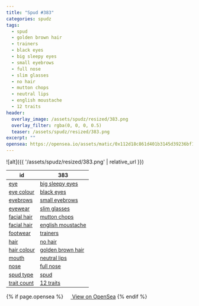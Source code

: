 ```yaml
---
title: "Spud #383"
categories: spudz
tags:
  - spud
  - golden brown hair
  - trainers
  - black eyes
  - big sleepy eyes
  - small eyebrows
  - full nose
  - slim glasses
  - no hair
  - mutton chops
  - neutral lips
  - english moustache
  - 12 traits
header:
  overlay_image: /assets/spudz/resized/383.png
  overlay_filter: rgba(0, 0, 0, 0.5)
  teaser: /assets/spudz/resized/383.png
excerpt: ""
opensea: https://opensea.io/assets/matic/0x112d18c861d401b3145d39236bf149f01e18beed/383
---
```

![alt]({{ '/assets/spudz/resized/383.png' | relative_url }})

| id | 383 |
|-|-|
| <a href="/traits/eye/#trait-type">eye</a> | <a href="/traits/eye/big-sleepy-eyes/1/#trait">big sleepy eyes</a> |
| <a href="/traits/eye-colour/#trait-type">eye colour</a> | <a href="/traits/eye-colour/black-eyes/1/#trait">black eyes</a> |
| <a href="/traits/eyebrows/#trait-type">eyebrows</a> | <a href="/traits/eyebrows/small-eyebrows/1/#trait">small eyebrows</a> |
| <a href="/traits/eyewear/#trait-type">eyewear</a> | <a href="/traits/eyewear/slim-glasses/1/#trait">slim glasses</a> |
| <a href="/traits/facial-hair/#trait-type">facial hair</a> | <a href="/traits/facial-hair/mutton-chops/1/#trait">mutton chops</a> |
| <a href="/traits/facial-hair/#trait-type">facial hair</a> | <a href="/traits/facial-hair/english-moustache/1/#trait">english moustache</a> |
| <a href="/traits/footwear/#trait-type">footwear</a> | <a href="/traits/footwear/trainers/1/#trait">trainers</a> |
| <a href="/traits/hair/#trait-type">hair</a> | <a href="/traits/hair/no-hair/1/#trait">no hair</a> |
| <a href="/traits/hair-colour/#trait-type">hair colour</a> | <a href="/traits/hair-colour/golden-brown-hair/1/#trait">golden brown hair</a> |
| <a href="/traits/mouth/#trait-type">mouth</a> | <a href="/traits/mouth/neutral-lips/1/#trait">neutral lips</a> |
| <a href="/traits/nose/#trait-type">nose</a> | <a href="/traits/nose/full-nose/1/#trait">full nose</a> |
| <a href="/traits/spud-type/#trait-type">spud type</a> | <a href="/traits/spud-type/spud/1/#trait">spud</a> |
| <a href="/traits/trait-count/#trait-type">trait count</a> | <a href="/traits/trait-count/12-traits/1/#trait">12 traits</a> |

{% if page.opensea %}
<a href="{{page.opensea}}" class="btn btn--info" onclick="window.open(this.href, '_blank'); return false;"><img src="/assets/images/opensea.svg" width="16px"><span>  View on OpenSea</span></a>
{% endif %}
